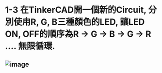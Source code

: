 # 1-3 在TinkerCAD開一個新的Circuit, 分別使甪R, G, B三種顏色的LED, 讓LED ON, OFF的順序為R → G → B → G → R .... 無限循環.

## ![image](https://github.com/ba1213022/ES-Fall2023/assets/145248354/00030cff-19f1-4e3d-aa74-f7fb170aeeb1)
